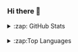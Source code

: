 ### Hi there 👋

<details width='100%'>
  <summary>:zap: GitHub Stats</summary>

 <img align="left" alt="IhorKytsak GitHub Stats" src="https://github-readme-stats.vercel.app/api?username=IhorKytsak&hide=stars&show_icons=true&hide_border=true" />

</details>

<br />

<details>
  <summary>:zap:Top Languages</summary>

 <img align="left" alt="IhorKytsak GitHub Languages" src="https://github-readme-stats.vercel.app/api/top-langs/?username=IhorKytsak&layout=compact" />

</details>
